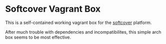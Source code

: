 # Softcover Vagrant Box

This is a self-contained working vagrant box for the [softcover](http://softcover.io) platform.

After much trouble with dependencies and incompatibilites, this simple arch box seems to be most effective.
